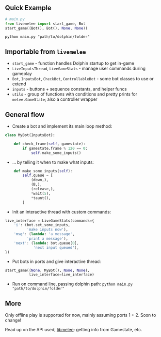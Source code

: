 ## Quick Example
```python
# main.py
from livemelee import start_game, Bot
start_game((Bot(), Bot(), None, None))
```
`python main.py "path/to/dolphin/folder"`

## Importable from `livemelee`
- `start_game` - function handles Dolphin startup to get in-game
- `LiveInputsThread`, `LiveGameStats` - manage user commands during gameplay
- `Bot`, `InputsBot`, `CheckBot`, `ControllableBot` - some bot classes to use or extend
- `inputs` - buttons + sequence constants, and helper funcs
- `utils` - group of functions with conditions and pretty prints for `melee.GameState`; also a controller wrapper


## General flow
- Create a bot and implement its main loop method:

```python
class MyBot(InputsBot):

    def check_frame(self, gamestate):
        if gamestate.frame % 120 == 0:
            self.make_some_inputs()
```
- ... by telling it when to make what inputs:

```python
    def make_some_inputs(self):
        self.queue = [
            (down,),
            (B,),
            (release,),
            *wait(5),
            *taunt(),
        ]
```
- Init an interactive thread with custom commands:

```python
live_interface = LiveGameStats(commands={
    'i': (bot.set_some_inputs,
          'make inputs now'),
    'msg': (lambda: 'a message',
          'print a message'),
    'next': (lambda: bot.queue[0],
             'next input queued'),
})
```
- Put bots in ports and give interactive thread:

```python
start_game((None, MyBot(), None, None),
           live_interface=live_interface)
```
- Run on command line, passing dolphin path: `python main.py "path/to/dolphin/folder"`


## More
Only offline play is supported for now, mainly assuming ports 1 + 2. Soon to change!

Read up on the API used, [libmelee](https://github.com/altf4/libmelee): getting info from Gamestate, etc.
